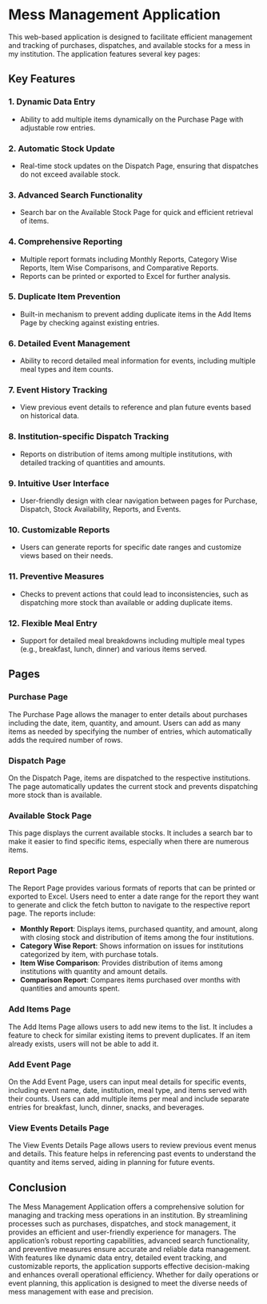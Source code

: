 # Mess Management Application

This web-based application is designed to facilitate efficient management and tracking of purchases, dispatches, and available stocks for a mess in my institution. The application features several key pages:

## Key Features

### 1. Dynamic Data Entry
- Ability to add multiple items dynamically on the Purchase Page with adjustable row entries.

### 2. Automatic Stock Update
- Real-time stock updates on the Dispatch Page, ensuring that dispatches do not exceed available stock.

### 3. Advanced Search Functionality
- Search bar on the Available Stock Page for quick and efficient retrieval of items.

### 4. Comprehensive Reporting
- Multiple report formats including Monthly Reports, Category Wise Reports, Item Wise Comparisons, and Comparative Reports.
- Reports can be printed or exported to Excel for further analysis.

### 5. Duplicate Item Prevention
- Built-in mechanism to prevent adding duplicate items in the Add Items Page by checking against existing entries.

### 6. Detailed Event Management
- Ability to record detailed meal information for events, including multiple meal types and item counts.

### 7. Event History Tracking
- View previous event details to reference and plan future events based on historical data.

### 8. Institution-specific Dispatch Tracking
- Reports on distribution of items among multiple institutions, with detailed tracking of quantities and amounts.

### 9. Intuitive User Interface
- User-friendly design with clear navigation between pages for Purchase, Dispatch, Stock Availability, Reports, and Events.

### 10. Customizable Reports
- Users can generate reports for specific date ranges and customize views based on their needs.

### 11. Preventive Measures
- Checks to prevent actions that could lead to inconsistencies, such as dispatching more stock than available or adding duplicate items.

### 12. Flexible Meal Entry
- Support for detailed meal breakdowns including multiple meal types (e.g., breakfast, lunch, dinner) and various items served.

## Pages

### Purchase Page
The Purchase Page allows the manager to enter details about purchases including the date, item, quantity, and amount. Users can add as many items as needed by specifying the number of entries, which automatically adds the required number of rows.

### Dispatch Page
On the Dispatch Page, items are dispatched to the respective institutions. The page automatically updates the current stock and prevents dispatching more stock than is available.

### Available Stock Page
This page displays the current available stocks. It includes a search bar to make it easier to find specific items, especially when there are numerous items.

### Report Page
The Report Page provides various formats of reports that can be printed or exported to Excel. Users need to enter a date range for the report they want to generate and click the fetch button to navigate to the respective report page. The reports include:
- **Monthly Report**: Displays items, purchased quantity, and amount, along with closing stock and distribution of items among the four institutions.
- **Category Wise Report**: Shows information on issues for institutions categorized by item, with purchase totals.
- **Item Wise Comparison**: Provides distribution of items among institutions with quantity and amount details.
- **Comparison Report**: Compares items purchased over months with quantities and amounts spent.

### Add Items Page
The Add Items Page allows users to add new items to the list. It includes a feature to check for similar existing items to prevent duplicates. If an item already exists, users will not be able to add it.

### Add Event Page
On the Add Event Page, users can input meal details for specific events, including event name, date, institution, meal type, and items served with their counts. Users can add multiple items per meal and include separate entries for breakfast, lunch, dinner, snacks, and beverages.

### View Events Details Page
The View Events Details Page allows users to review previous event menus and details. This feature helps in referencing past events to understand the quantity and items served, aiding in planning for future events.

## Conclusion
The Mess Management Application offers a comprehensive solution for managing and tracking mess operations in an institution. By streamlining processes such as purchases, dispatches, and stock management, it provides an efficient and user-friendly experience for managers. The application’s robust reporting capabilities, advanced search functionality, and preventive measures ensure accurate and reliable data management. With features like dynamic data entry, detailed event tracking, and customizable reports, the application supports effective decision-making and enhances overall operational efficiency. Whether for daily operations or event planning, this application is designed to meet the diverse needs of mess management with ease and precision.
